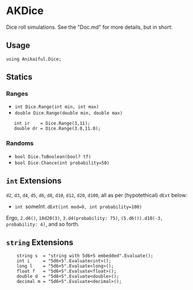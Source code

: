 # AKDice

Dice roll simulations. See the "Doc.md" for more details, but in short:

## Usage

`using Anikaiful.Dice;`

## Statics

### Ranges
* `int Dice.Range(int min, int max)`
* `double Dice.Range(double min, double max)`
```
   int ir    = Dice.Range(3,11);
   double dr = Dice.Range(3.0,11.0);
```
### Randoms
* `bool Dice.ToBoolean(bool? tf)`
* `bool Dice.Chance(int probability=50)`

## `int` Extensions
`d2`, `d3`, `d4`, `d5`, `d6`, `d8`, `d10`, `d12`, `d20`, `d100`, all as per (hypotethical) `dExt` below:

* `int `someInt`.dExt(int mod=0, int probability=100)`

Ergo, `2.d6()`, `18d20(3)`, `3.d4(probability: 75)`, `(5.d6()).d10(-3, probability: 4)`, and so forth.

## `string` Extensions
```
    string s  = "string with 5d6+5 embedded".Evaluate();
    int i     = "5d6+5".Evaluate<int>();
    long l    = "5d6+5".Evaluate<long>();
    float f   = "5d6+5".Evaluate<float>();
    double d  = "5d6+5".Evaluate<double>();
    decimal m = "5d6+5".Evaluate<decimal>();
```
